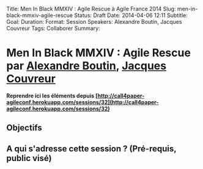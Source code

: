 Title: Men In Black MMXIV : Agile Rescue à Agile France 2014 
Slug: men-in-black-mmxiv-agile-rescue
Status: Draft
Date: 2014-04-06 12:11
Subtitle: 
Goal: 
Duration: 
Format: Session
Speakers: Alexandre Boutin, Jacques Couvreur
Tags: Collaborer
Summary: 


# Men In Black MMXIV : Agile Rescue par [Alexandre Boutin](../bios/alexandre-boutin.html), [Jacques Couvreur](../bios/jacques-couvreur.html)

**Reprendre ici les éléments depuis [http://call4paper-agileconf.herokuapp.com/sessions/32](http://call4paper-agileconf.herokuapp.com/sessions/32)**
## Objectifs

## A qui s'adresse cette session ? (Pré-requis, public visé)


